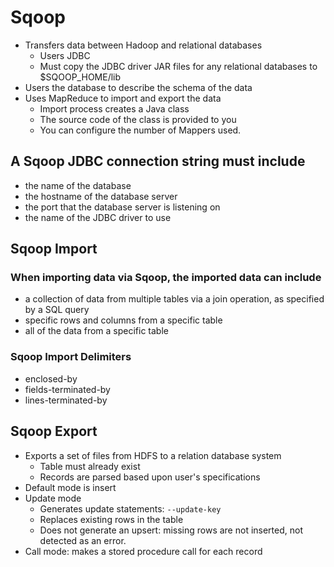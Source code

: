 # Sqoop
* Transfers data between Hadoop and relational databases
  - Users JDBC
  - Must copy the JDBC driver JAR files for any relational databases to $SQOOP_HOME/lib
* Users the database to describe the schema of the data
* Uses MapReduce to import and export the data
  - Import process creates a Java class
  - The source code of the class is provided to you
  - You can configure the number of Mappers used. 
  
## A Sqoop JDBC connection string must include
* the name of the database 
* the hostname of the database server
* the port that the database server is listening on
* the name of the JDBC driver to use 

## Sqoop Import
### When importing data via Sqoop, the imported data can include
* a collection of data from multiple tables via a join operation, as specified by a SQL query
* specific rows and columns from a specific table
* all of the data from a specific table

### Sqoop Import Delimiters
* enclosed-by
* fields-terminated-by
* lines-terminated-by
 
## Sqoop Export
* Exports a set of files from HDFS to a relation database system
  - Table must already exist
  - Records are parsed based upon user's specifications
* Default mode is insert
* Update mode 
  - Generates update statements: `--update-key`
  - Replaces existing rows in the table
  - Does not generate an upsert: missing rows are not inserted, not detected as an error. 
* Call mode: makes a stored procedure call for each record

